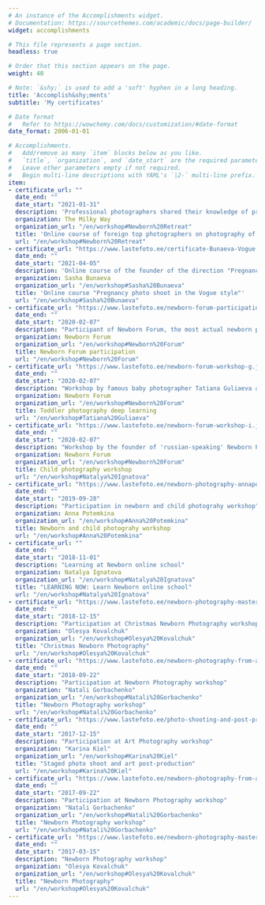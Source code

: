 ```yaml
---
# An instance of the Accomplishments widget.
# Documentation: https://sourcethemes.com/academic/docs/page-builder/
widget: accomplishments

# This file represents a page section.
headless: true

# Order that this section appears on the page.
weight: 40

# Note: `&shy;` is used to add a 'soft' hyphen in a long heading.
title: 'Accomplish&shy;ments'
subtitle: 'My certificates'

# Date format
#   Refer to https://wowchemy.com/docs/customization/#date-format
date_format: 2006-01-01

# Accomplishments.
#   Add/remove as many `item` blocks below as you like.
#   `title`, `organization`, and `date_start` are the required parameters.
#   Leave other parameters empty if not required.
#   Begin multi-line descriptions with YAML's `|2-` multi-line prefix.
item:
- certificate_url: ""
  date_end: ""
  date_start: "2021-01-31"
  description: 'Professional photographers shared their knowledge of pregnancy and newborn photography'
  organization: The Milky Way
  organization_url: "/en/workshop#Newborn%20Retreat"
  title: 'Online course of foreign top photographers on photography of pregnancy and newborns'
  url: "/en/workshop#Newborn%20Retreat"
- certificate_url: "https://www.lastefoto.ee/certificate-Bunaeva-Vogue.jpg"
  date_end: ""
  date_start: "2021-04-05"
  description: 'Online course of the founder of the direction "Pregnancy photoshoot in the style of Vogue" - Sasha Bunaeva'
  organization: Sasha Bunaeva
  organization_url: "/en/workshop#Sasha%20Bunaeva"
  title: 'Online course "Pregnancy photo shoot in the Vogue style"'
  url: "/en/workshop#Sasha%20Bunaeva"
- certificate_url: "https://www.lastefoto.ee/newborn-forum-participation.jpg"
  date_end: ""
  date_start: "2020-02-07"
  description: "Participant of Newborn Forum, the most actual newborn photography event held in Moscow"
  organization: Newborn Forum 
  organization_url: "/en/workshop#Newborn%20Forum"
  title: Newborn Forum participation
  url: "/en/workshop#Newborn%20Forum"
- certificate_url: "https://www.lastefoto.ee/newborn-forum-workshop-g.jpg"
  date_end: ""
  date_start: "2020-02-07"
  description: "Workshop by famous baby photographer Tatiana Guliaeva at Newborn Forum, Moscow"
  organization: Newborn Forum 
  organization_url: "/en/workshop#Newborn%20Forum" 
  title: Toddler photography deep learning
  url: "/en/workshop#Tatiana%20Guliaeva"
- certificate_url: "https://www.lastefoto.ee/newborn-forum-workshop-i.jpg"
  date_end: ""
  date_start: "2020-02-07"
  description: "Workshop by the founder of 'russian-speaking' Newborn Photograpy By The Book - Natalya Ignatova"
  organization: Newborn Forum 
  organization_url: "/en/workshop#Newborn%20Forum"
  title: Child photography workshop
  url: "/en/workshop#Natalya%20Ignatova"
- certificate_url: "https://www.lastefoto.ee/newborn-photography-annapotemkina.jpg"
  date_end: ""
  date_start: "2019-09-28"
  description: "Participation in newborn and child photograhy workshop"
  organization: Anna Potemkina
  organization_url: "/en/workshop#Anna%20Potemkina"
  title: Newborn and child photograhy workshop
  url: "/en/workshop#Anna%20Potemkina"  
- certificate_url: ""
  date_end: ""
  date_start: "2018-11-01"
  description: "Learning at Newborn online school"
  organization: Natalya Ignatova
  organization_url: "/en/workshop#Natalya%20Ignatova"
  title: "LEARNING NOW: Learn Newborn online school"
  url: "/en/workshop#Natalya%20Ignatova" 
- certificate_url: "https://www.lastefoto.ee/newborn-photography-masterclass-olesya-kovalchuk.jpg"
  date_end: ""
  date_start: "2018-12-15"
  description: "Participation at Christmas Newborn Photography workshop"
  organization: "Olesya Kovalchuk"
  organization_url: "/en/workshop#Olesya%20Kovalchuk"
  title: "Christmas Newborn Photography"
  url: "/en/workshop#Olesya%20Kovalchuk"   
- certificate_url: "https://www.lastefoto.ee/newborn-photography-from-a-to-z.jpg"
  date_end: ""
  date_start: "2018-09-22"
  description: "Participation at Newborn Photography workshop"
  organization: "Natali Gorbachenko"
  organization_url: "/en/workshop#Natali%20Gorbachenko"
  title: "Newborn Photography workshop"
  url: "/en/workshop#Natali%20Gorbachenko" 
- certificate_url: "https://www.lastefoto.ee/photo-shooting-and-post-production-karina-kiel.jpg"
  date_end: ""
  date_start: "2017-12-15"
  description: "Participation at Art Photography workshop"
  organization: "Karina Kiel"
  organization_url: "/en/workshop#Karina%20Kiel"
  title: "Staged photo shoot and art post-production"
  url: "/en/workshop#Karina%20Kiel" 
- certificate_url: "https://www.lastefoto.ee/newborn-photography-from-a-to-z.jpg"
  date_end: ""
  date_start: "2017-09-22"
  description: "Participation at Newborn Photography workshop"
  organization: "Natali Gorbachenko"
  organization_url: "/en/workshop#Natali%20Gorbachenko"
  title: "Newborn Photography workshop"
  url: "/en/workshop#Natali%20Gorbachenko" 
- certificate_url: "https://www.lastefoto.ee/newborn-photography-masterclass-olesya-kovalchuk.jpg"
  date_end: ""
  date_start: "2017-03-15"
  description: "Newborn Photography workshop"
  organization: "Olesya Kovalchuk"
  organization_url: "/en/workshop#Olesya%20Kovalchuk"
  title: "Newborn Photography"
  url: "/en/workshop#Olesya%20Kovalchuk"   
---
```

